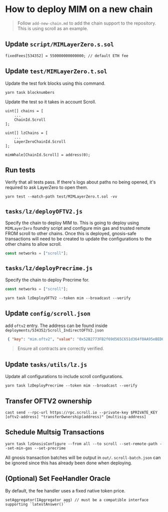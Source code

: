 # How to deploy MIM on a new chain

> Follow `add-new-chain.md` to add the chain support to the repository.
> This is using scroll as an example.

## Update `script/MIMLayerZero.s.sol`
```solidity
fixedFees[534352] = 550000000000000; // default ETH fee
```

## Update `test/MIMLayerZero.t.sol`
Update the test fork blocks using this command.
```shell
yarn task blocknumbers
```

Update the test so it takes in account Scroll.
```solidity
uint[] chains = [
    ...
    ChainId.Scroll
];

uint[] lzChains = [
    ...
    LayerZeroChainId.Scroll
];

mimWhale[ChainId.Scroll] = address(0);
```

## Run tests
Verify that all tests pass. If there's logs about paths no being opened, it's required to ask LayerZero to open them.
```shell
yarn test --match-path test/MIMLayerZero.t.sol -vv
```

## `tasks/lz/deployOFTV2.js`
Specify the chain to deploy MIM to. This is going to deploy using `MIMLayerZero` foundry script and configure min gas and trusted remote FROM scroll to other chains.
Once this is deployed, gnosis-safe transactions will need to be created to update the configurations to the other chains to allow scroll.

```javascript
const networks = ["scroll"];
```

## `tasks/lz/deployPrecrime.js`
Specify the chain to deploy Precrime for.
```javascript
const networks = ["scroll"];
```

```shell
yarn task lzDeployOFTV2 --token mim --broadcast --verify
```

## Update `config/scroll.json`
add `oftv2` entry. The address can be found inside `deployments/534352/Scroll_IndirectOFTV2.json`
```json
 { "key": "mim.oftv2", "value": "0x52B2773FB2f69d565C651d364f0AA95eBED097E4" }
```

> Ensure all contracts are correctly verified.

## Update `tasks/utils/lz.js`
Update all configurations to include scroll configurations.

```shell
yarn task lzDeployPrecrime --token mim --broadcast --verify
```

## Transfer OFTV2 ownership
```shell
cast send --rpc-url https://rpc.scroll.io --private-key $PRIVATE_KEY [oftv2-address] "transferOwnership(address)" [multisig-address]
```

## Schedule Multsig Transactions
```shell
yarn task lzGnosisConfigure --from all --to scroll --set-remote-path --set-min-gas --set-precrime
```

All gnosis transaction batches will be output in `out/`. `scroll-batch.json` can be ignored since this has already been done when deploying.

## (Optional) Set FeeHandler Oracle
By default, the fee handler uses a fixed native token price.

```
setAggregator(IAggregator agg) // must be a compatible interface supporting `latestAnswer()`
```